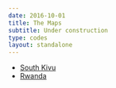 ```yaml
---
date: 2016-10-01
title: The Maps
subtitle: Under construction
type: codes
layout: standalone
---
```


- [South Kivu]({{<localdir>}}skivu)
- [Rwanda]({{<localdir>}}rwa)
